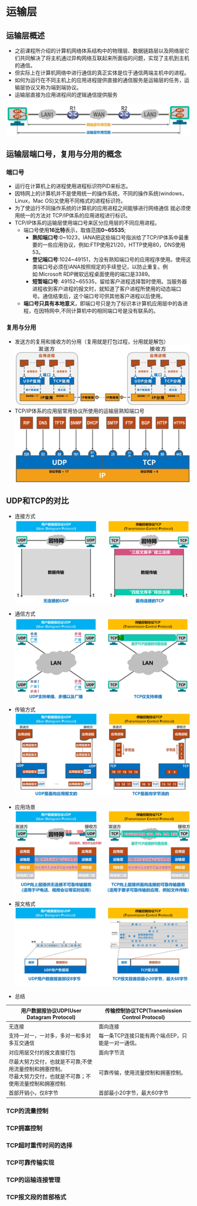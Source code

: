 # 运输层

## 运输层概述

- 之前课程所介绍的计算机网络体系结构中的物理层、数据链路层以及网络层它们共同解决了将主机通过异构网络互联起来所面临的问题，实现了主机到主机的通信。
- 但实际上在计算机网络中进行通信的真正实体是位于通信两端主机中的进程。
- 如何为运行在不同主机上的应用进程提供直接的通信服务是运输层的任务，运输层协议又称为端到端协议。
- 运输层直接为应用进程间的逻辑通信提供服务

![运输层作用范围](images.assets/运输层作用范围.png)

## 运输层端口号，复用与分用的概念

### 端口号

- 运行在计算机上的进程使用进程标识符PID来标志。
- 因特网上的计算机并不是使用统一的操作系统，不同的操作系统(windows，Linux，Mac OS)又使用不同格式的进程标识符。
- 为了使运行不同操作系统的计算机的应用进程之间能够进行网络通信
就必须使用统一的方法对
TCP/IP体系的应用进程进行标识。
- TCP/IP体系的运输层使用端口号来区分应用层的不同应用进程。
  - 端口号使用**16比特**表示，取值范围**0~65535**;
    - **熟知端口号**:0~1023，IANA把这些端口号指派给了TCP/IP体系中最重要的一些应用协议，例如:FTP使用21/20，HTTP使用80，DNS使用53。
    - **登记端口号**:1024~49151，为没有熟知端口号的应用程序使用。使用这类端口号必须在IANA按照规定的手续登记，以防止重复。例如:Microsoft RDP微软远程桌面使用的端口是3389。
    - **短暂端口号**: 49152~65535，留给客户进程选择暂时使用。当服务器进程收到客户进程的报文时，就知道了客户进程所使用的动态端口号。通信结束后，这个端口号可供其他客户进程以后使用。
  - **端口号只具有本地意义**，即端口号只是为了标识本计算机应用层中的各进程，在因特网中,不同计算机中的相同端口号是没有联系的。

### 复用与分用

- 发送方的复用和接收方的分用（复用就是打包过程，分用就是解包）
![复用与分用](./images.assets/复用与分用.png)
- TCP/IP体系的应用层常用协议所使用的运输层熟知端口号
![运输层熟知端口号](./images.assets/运输层熟知端口号.png)

## UDP和TCP的对比

- 连接方式
![UDP和TCP的对比](./images.assets/TCPUDP对比.png)
- 通信方式
![通信方式](./images.assets/通信方式.png)
- 传输方式
![传输方式](./images.assets/传输方式.png)
- 应用场景
![应用场景](./images.assets/应用场景.png)
- 报文格式
![报文格式](./images.assets/报文格式.png)

- 总结

| 用户数据报协议UDP(User Datagram Protocol)                    | 传输控制协议TCP(Transmission Control Protocol)    |
| ------------------------------------------------------------ | ------------------------------------------------- |
| 无连接                                                       | 面向连接                                          |
| 支持一对一，一对多，多对一和多对多互交通信                   | 每一条TCP连接只能有两个端点EP，只能是一对一通信。 |
| 对应用层交付的报文直接打包                                   | 面向字节流                                        |
| 尽最大努力交付，也就是不可靠;不使用流量控制和拥塞控制。<br/> 尽最大努力交付，也就是不可靠；不使用流量控制和拥塞控制. | 可靠传输，使用流量控制和拥塞控制。                |
| 首部开销小，仅8字节                                          | 首部最小20字节，最大60字节                        |

### TCP的流量控制

### TCP拥塞控制

### TCP超时重传时间的选择

### TCP可靠传输实现

### TCP的运输连接管理

### TCP报文段的首部格式
